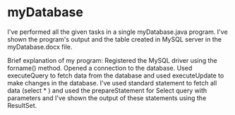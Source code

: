 # myDatabase
I've performed all the given tasks in a single myDatabase.java program. I've shown the program's output and the table created in MySQL server in the myDatabase.docx file.

Brief explanation of my program: Registered the MySQL driver using the forname() method. Opened a connection to the database. Used executeQuery to fetch data from the database and used executeUpdate to make changes in the database. I've used standard statement to fetch all data (select * ) and used the prepareStatement for Select query with parameters and I've shown the output of these statements using the ResultSet.

